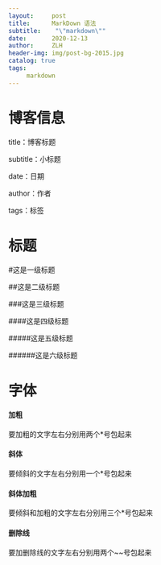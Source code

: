 ```yaml
---
layout:     post
title:      MarkDown 语法
subtitle:    "\"markdown\""
date:       2020-12-13
author:     ZLH
header-img: img/post-bg-2015.jpg
catalog: true
tags:
     markdown
---
```


# 博客信息
title：博客标题

subtitle：小标题

date：日期

author：作者

tags：标签

# 标题
#这是一级标题

##这是二级标题

###这是三级标题

####这是四级标题

#####这是五级标题

######这是六级标题

# 字体

#### 加粗

要加粗的文字左右分别用两个*号包起来

#### 斜体

要倾斜的文字左右分别用一个*号包起来

#### 斜体加粗

要倾斜和加粗的文字左右分别用三个*号包起来

#### 删除线

要加删除线的文字左右分别用两个~~号包起来









